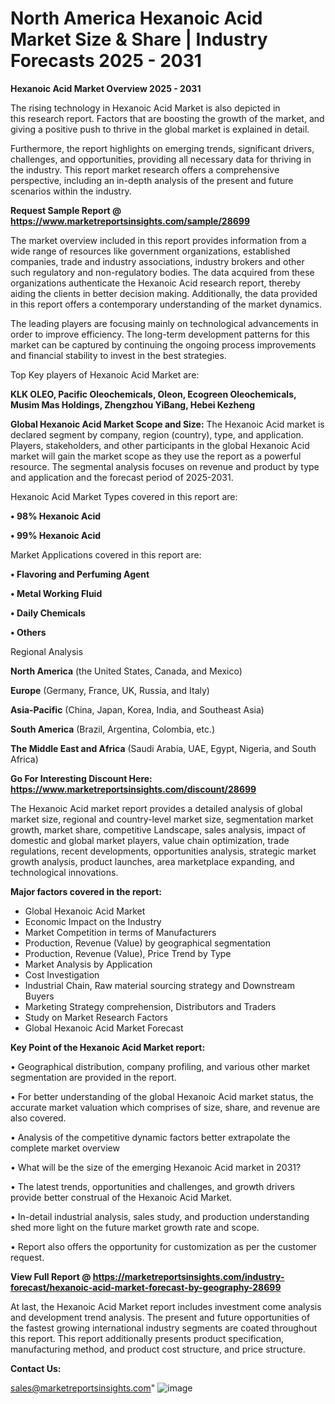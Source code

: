 # North America Hexanoic Acid Market Size & Share | Industry Forecasts 2025 - 2031

<Strong> Hexanoic Acid Market Overview 2025 - 2031</strong>

The rising technology in Hexanoic Acid Market is also depicted in this research report. Factors that are boosting the growth of the market, and giving a positive push to thrive in the global market is explained in detail.

Furthermore, the report highlights on emerging trends, significant drivers, challenges, and opportunities, providing all necessary data for thriving in the industry. This report market research offers a comprehensive perspective, including an in-depth analysis of the present and future scenarios within the industry.

<strong>Request Sample Report @ <a href=https://www.marketreportsinsights.com/sample/28699>https://www.marketreportsinsights.com/sample/28699</a></strong>

The market overview included in this report provides information from a wide range of resources like government organizations, established companies, trade and industry associations, industry brokers and other such regulatory and non-regulatory bodies. The data acquired from these organizations authenticate the Hexanoic Acid research report, thereby aiding the clients in better decision making. Additionally, the data provided in this report offers a contemporary understanding of the market dynamics.

The leading players are focusing mainly on technological advancements in order to improve efficiency. The long-term development patterns for this market can be captured by continuing the ongoing process improvements and financial stability to invest in the best strategies.

Top Key players of Hexanoic Acid Market are:

<strong>KLK OLEO, Pacific Oleochemicals, Oleon, Ecogreen Oleochemicals, Musim Mas Holdings, Zhengzhou YiBang, Hebei Kezheng</strong>

<strong><b>Global Hexanoic Acid Market Scope and Size:</b></strong>
The Hexanoic Acid market is declared segment by company, region (country), type, and application. Players, stakeholders, and other participants in the global Hexanoic Acid market will gain the market scope as they use the report as a powerful resource. The segmental analysis focuses on revenue and product by type and application and the forecast period of 2025-2031.

Hexanoic Acid Market Types covered in this report are:

<strong>• 98% Hexanoic Acid

• 99% Hexanoic Acid</strong>

Market Applications covered in this report are:

<strong>• Flavoring and Perfuming Agent

• Metal Working Fluid

• Daily Chemicals

• Others</strong> 

Regional Analysis

<strong>North America</strong> (the United States, Canada, and Mexico)

<strong>Europe</strong> (Germany, France, UK, Russia, and Italy)

<strong>Asia-Pacific</strong> (China, Japan, Korea, India, and Southeast Asia)

<strong>South America</strong> (Brazil, Argentina, Colombia, etc.)

<strong>The Middle East and Africa</strong> (Saudi Arabia, UAE, Egypt, Nigeria, and South Africa)

<strong>Go For Interesting Discount Here: <a href=https://www.marketreportsinsights.com/discount/28699>https://www.marketreportsinsights.com/discount/28699</a></strong>

The Hexanoic Acid market report provides a detailed analysis of global market size, regional and country-level market size, segmentation market growth, market share, competitive Landscape, sales analysis, impact of domestic and global market players, value chain optimization, trade regulations, recent developments, opportunities analysis, strategic market growth analysis, product launches, area marketplace expanding, and technological innovations.

<strong><b>Major factors covered in the report:</b></strong>
<ul>
  <li>Global Hexanoic Acid Market </li>
  <li>Economic Impact on the Industry</li>
  <li>Market Competition in terms of Manufacturers</li>
  <li>Production, Revenue (Value) by geographical segmentation</li>
  <li>Production, Revenue (Value), Price Trend by Type</li>
  <li>Market Analysis by Application</li>
  <li>Cost Investigation</li>
  <li>Industrial Chain, Raw material sourcing strategy and Downstream Buyers</li>
  <li>Marketing Strategy comprehension, Distributors and Traders</li>
  <li>Study on Market Research Factors</li>
  <li>Global Hexanoic Acid Market Forecast</li>
</ul>

<strong><b>Key Point of the Hexanoic Acid Market report:</b></strong>

• Geographical distribution, company profiling, and various other market segmentation are provided in the report.

• For better understanding of the global Hexanoic Acid market status, the accurate market valuation which comprises of size, share, and revenue are also covered.

• Analysis of the competitive dynamic factors better extrapolate the complete market overview

• What will be the size of the emerging Hexanoic Acid market in 2031?

• The latest trends, opportunities and challenges, and growth drivers provide better construal of the Hexanoic Acid Market.

• In-detail industrial analysis, sales study, and production understanding shed more light on the future market growth rate and scope.

• Report also offers the opportunity for customization as per the customer request.

<strong><b>View Full Report @ <a href=https://marketreportsinsights.com/industry-forecast/hexanoic-acid-market-forecast-by-geography-28699>https://marketreportsinsights.com/industry-forecast/hexanoic-acid-market-forecast-by-geography-28699</a></b></strong>


At last, the Hexanoic Acid Market report includes investment come analysis and development trend analysis. The present and future opportunities of the fastest growing international industry segments are coated throughout this report. This report additionally presents product specification, manufacturing method, and product cost structure, and price structure.

<strong>Contact Us:</strong>

sales@marketreportsinsights.com"
![image](https://github.com/user-attachments/assets/d9da0b1d-ee6c-4ad5-8a3b-2a4f28da9a3b)
